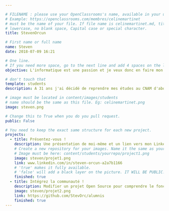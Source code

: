 ```yaml
---

# FILENAME : please use your OpenClassrooms's name, available in your url.
# Example: https://openclassrooms.com/membres/celinemartinet
# must be the name of your file. If file name is celinemartinet.md, title is celinemartinet.
# lowercase, no blank space, Capital case or special character.
title: StevenOrcun

# First name or full name
name: Steven
date: 2018-07-09 16:21

# One line.
# If you need more space, go to the next line and add 4 spaces on the left, as in 'description'.
objective: L'informatique est une passion et je veux donc en faire mon métier.

# don't touch that
template: students
description: A 31 ans j'ai décidé de reprendre mes études au CNAM d'abord et sur OpenClassRooms ensuite afin de faire de ma passion un métier.

# image must be located in content/images/students
# name should be the same as this file. Eg: celinemartinet.png
image: steven.png

# Change this to True when you do you pull request.
public: False

# You need to keep the exact same structure for each new project.
projects:
  - title: Présentez-vous !
    description: Une présentation de moi-même et un lien vers mon LinkedIn.
    # Create a new repository for your images. Name it the same as your nickname and profile picture.
    # Image must be here: content/students/yourrepo/project1.png
    image: steven/projet1.png
    link: www.linkedin.com/in/steven-orcun-a2a7b1166
    # 'true' makes it fully available.
    # 'false' will add a black layer on the picture. IT WILL BE PUBLIC!
    finished: true
  - title: Intégrez la communauté !
    description: Modifier un projet Open Source pour comprendre le fonctionnement de Git, de Github et des pull requests. 
    image: steven/projet2.png
    link: https://github.com/StevOrc/alumnis
    finished: true
---
```

